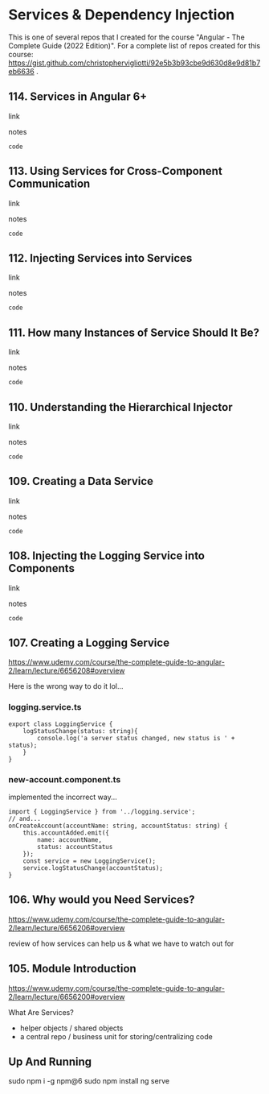 # Services & Dependency Injection

This is one of several repos that I created for the course "Angular - The Complete Guide (2022 Edition)". For a complete list of repos created for this course: https://gist.github.com/christophervigliotti/92e5b3b93cbe9d630d8e9d81b7eb6636 .

## 114. Services in Angular 6+

link

notes

```
code
```

## 113. Using Services for Cross-Component Communication

link

notes

```
code
```

## 112. Injecting Services into Services

link

notes

```
code
```

## 111. How many Instances of Service Should It Be?

link

notes

```
code
```

## 110. Understanding the Hierarchical Injector

link

notes

```
code
```

## 109. Creating a Data Service

link

notes

```
code
```

## 108. Injecting the Logging Service into Components

link

notes

```
code
```

## 107. Creating a Logging Service

https://www.udemy.com/course/the-complete-guide-to-angular-2/learn/lecture/6656208#overview

Here is the wrong way to do it lol...

### logging.service.ts

```
export class LoggingService {
    logStatusChange(status: string){
        console.log('a server status changed, new status is ' + status);
    }
}
```

### new-account.component.ts

implemented the incorrect way...

```
import { LoggingService } from '../logging.service';
// and...
onCreateAccount(accountName: string, accountStatus: string) {
    this.accountAdded.emit({
        name: accountName,
        status: accountStatus
    });
    const service = new LoggingService();
    service.logStatusChange(accountStatus);
}
```

## 106. Why would you Need Services?

https://www.udemy.com/course/the-complete-guide-to-angular-2/learn/lecture/6656206#overview 

review of how services can help us & what we have to watch out for

## 105. Module Introduction

https://www.udemy.com/course/the-complete-guide-to-angular-2/learn/lecture/6656200#overview

What Are Services?
* helper objects / shared objects
* a central repo / business unit for storing/centralizing code

## Up And Running

sudo npm i -g npm@6
sudo npm install
ng serve
